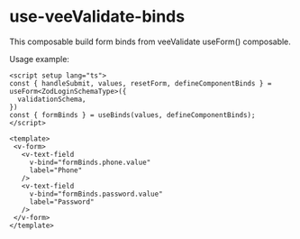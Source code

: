 # use-veeValidate-binds
This composable build form binds from veeValidate useForm() composable.

Usage example:
```vue
<script setup lang="ts">
const { handleSubmit, values, resetForm, defineComponentBinds } = useForm<ZodLoginSchemaType>({
  validationSchema,
})
const { formBinds } = useBinds(values, defineComponentBinds);
</script>

<template>
 <v-form>
   <v-text-field
     v-bind="formBinds.phone.value"
     label="Phone"
   />
   <v-text-field
     v-bind="formBinds.password.value"
     label="Password"
   />
 </v-form>
</template>
```
